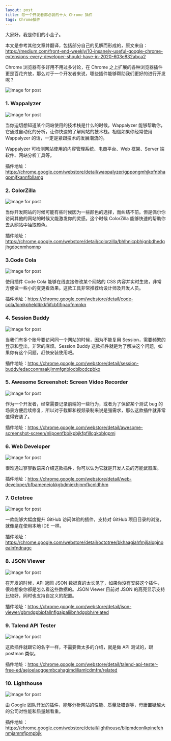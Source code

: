 ```yaml
---
layout: post
title: 每一个开发者都必装的十大 Chrome 插件
tags: Chrome插件
---
```


大家好，我是你们的小金子。

本文是参考其他文章并翻译，包括部分自己的见解而形成的，原文来自：https://medium.com/front-end-weekly/10-insanely-useful-google-chrome-extensions-every-developer-should-have-in-2020-603e832abca2

Chrome 浏览器有多好用不用过多讨论，在 Chrome 之上扩展的各种浏览器插件更是百花齐放，那么对于一个开发者来说，哪些插件能够帮助我们更好的进行开发呢？

![Image for post](https://7465-test-3c9b5e-1-1301419220.tcb.qcloud.la/mac_github_images/compress_1*HmqG4QB2OxeOXscbh6bPnA.png)


### 1. Wappalyzer

![Image for post](https://7465-test-3c9b5e-1-1301419220.tcb.qcloud.la/mac_github_images/compress_1*sYkgqPAMee_88bJdBrHkmQ.png)

当你迫切想知道某个网站使用的技术栈是什么的时候，Wappalyzer 能够帮助你，它通过自动化的分析，让你快速的了解网站的技术栈。相信如果你经常使用 Wappalyzer 的话，一定是紧跟技术的发展潮流的。

Wappalyzer 可检测网站使用的内容管理系统、电商平台、Web 框架、Server 端软件、网站分析工具等。

插件地址：https://chrome.google.com/webstore/detail/wappalyzer/gppongmhjkpfnbhagpmjfkannfbllamg


### 2. ColorZilla

![Image for post](https://7465-test-3c9b5e-1-1301419220.tcb.qcloud.la/mac_github_images/compress_1*4C1nLWuc5hH4oCGyOebLxg.png)

当你开发网站的时候可能有些时候因为一些颜色的选择，而纠结不前。但是偶尔你访问其他的网站的时候又能激发你的灵感。这个时候 ColorZilla 能够快速的帮助你去从网站中抽取颜色。

插件地址：https://chrome.google.com/webstore/detail/colorzilla/bhlhnicpbhignbdhedgjhgdocnmhomnp


### 3.Code Cola

![Image for post](https://7465-test-3c9b5e-1-1301419220.tcb.qcloud.la/mac_github_images/compress_1*PGdSsRPUgd_5zvnHlhSVGA.png)

使用插件 Code Cola 能够在线直接修改某个网站的 CSS 内容并实时生效，非常方便做一些小的变更看效果。这款工具非常推荐给设计师及开发人员。

插件地址：https://chrome.google.com/webstore/detail/code-cola/lomkpheldlbkkfiifcbfifipaofnmnkn


### 4. Session Buddy

![Image for post](https://7465-test-3c9b5e-1-1301419220.tcb.qcloud.la/mac_github_images/compress_1*E3GTQLC1EQm1JaOP7LRa4A.png)

当我们有多个账号要访问同一个网站的时候，因为不能复用 Session，需要频繁的登录和登出，非常的麻烦。Session Buddy 这款插件就是为了解决这个问题，如果你有这个问题，赶快安装使用吧。

插件地址：https://chrome.google.com/webstore/detail/session-buddy/edacconmaakjimmfgnblocblbcdcpbko


### 5. Awesome Screenshot: Screen Video Recorder

![Image for post](https://7465-test-3c9b5e-1-1301419220.tcb.qcloud.la/mac_github_images/compress_1*k99nbGfxo_Ex9hP4mVPcQg.png)

作为一个开发者，经常需要记录前端的一些行为，或者为了保留某个测试 bug 的场景方便后续修复，所以对于截屏和视频录制来说是强需求，那么这款插件就非常值得安装了。

插件地址：https://chrome.google.com/webstore/detail/awesome-screenshot-screen/nlipoenfbbikpbjkfpfillcgkoblgpmj


### 6. Web Developer

![Image for post](https://7465-test-3c9b5e-1-1301419220.tcb.qcloud.la/mac_github_images/compress_1*rSrV0_a4_twTyOiMIdlRnA.png)

很难通过寥寥数语来介绍这款插件，你可以认为它就是开发人员的万能武器库。

插件地址：https://chrome.google.com/webstore/detail/web-developer/bfbameneiokkgbdmiekhjnmfkcnldhhm


### 7. Octotree

![Image for post](https://7465-test-3c9b5e-1-1301419220.tcb.qcloud.la/mac_github_images/compress_1*ei8iKqgrcP7mlGBjTPfCQw.png)

一款能够大幅度提升 GitHub 访问体验的插件，支持对 GitHub 项目目录的浏览，就像是在使用本地 IDE 一样。

插件地址：https://chrome.google.com/webstore/detail/octotree/bkhaagjahfmjljalopjnoealnfndnagc


### 8. JSON Viewer

![Image for post](https://7465-test-3c9b5e-1-1301419220.tcb.qcloud.la/mac_github_images/compress_1*oC9zji5s1MNeCm8Cw3FtLQ.png)

在开发的时候，API 返回 JSON 数据真的太长见了，如果你没有安装这个插件，很难想象你都是怎么看这些数据的。JSON Viewer 目前对 JSON 的高亮显示支持比较好，同时也支持自定义的配置。

插件地址：https://chrome.google.com/webstore/detail/json-viewer/gbmdgpbipfallnflgajpaliibnhdgobh/related


### 9. Talend API Tester

![Image for post](https://7465-test-3c9b5e-1-1301419220.tcb.qcloud.la/mac_github_images/compress_1*03E_GVWIgEW7_6O14XBalQ.png)

这款插件就跟它的名字一样，不需要做太多的介绍，就是做 API 测试的，跟 postman 类似。

插件地址：https://chrome.google.com/webstore/detail/talend-api-tester-free-ed/aejoelaoggembcahagimdiliamlcdmfm/related


### 10. Lighthouse

![Image for post](https://7465-test-3c9b5e-1-1301419220.tcb.qcloud.la/mac_github_images/compress_1*_TfOrWURzC409AcDtW7-IA.png)

由 Google 团队开发的插件，能够分析网站的性能、质量及错误等，毋庸置疑越大的公司对性能和质量越看重。

插件地址：https://chrome.google.com/webstore/detail/lighthouse/blipmdconlkpinefehnmjammfjpmpbjk